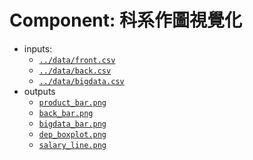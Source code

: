 Component: 科系作圖視覺化 
=================================

- inputs: 
    - [`../data/front.csv`](../data/front.csv)
    - [`../data/back.csv`](../data/back.csv) 
    - [`../data/bigdata.csv`](../data/bigdata.csv)
- outputs
    - [`product_bar.png`](product_bar.png) 
    - [`back_bar.png`](back_bar.png)
    - [`bigdata_bar.png`](bigdata_bar.png) 
    - [`dep_boxplot.png`](dep_boxplot.png) 
    - [`salary_line.png`](salary_line.png)
